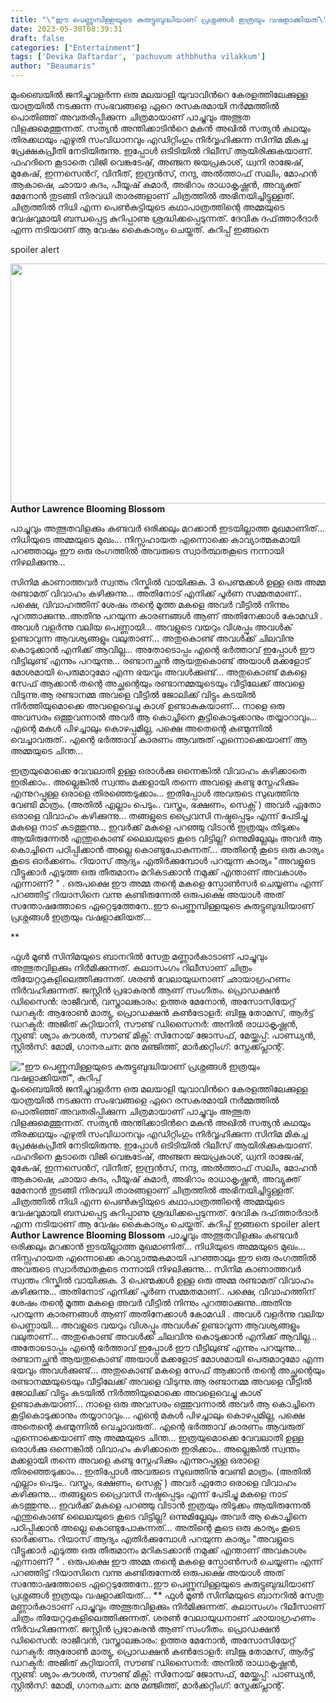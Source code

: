 ```yaml
---
title: "\"ഈ പെണ്ണുമ്പിള്ളയുടെ കുരുട്ടുബുദ്ധിയാണ് പ്രശ്നങ്ങൾ ഇത്രയും വഷളാക്കിയത്\", കുറിപ്പ്"
date: 2023-05-30T08:39:31
draft: false
categories: ["Entertainment"]
tags: ['Devika Daftardar', 'pachuvum athbhutha vilakkum']
author: "Beaumaris"
---
```


മുംബൈയിൽ ജനിച്ചുവളർന്ന ഒരു മലയാളി യുവാവിന്‍റെ കേരളത്തിലേക്കുള്ള യാത്രയിൽ നടക്കുന്ന സംഭവങ്ങളെ ഏറെ രസകരമായി നർമ്മത്തിൽ പൊതിഞ്ഞ് അവതരിപ്പിക്കുന്ന ചിത്രമായാണ് പാച്ചുവും അത്ഭുത വിളക്കുമെത്തുന്നത്. സത്യൻ അന്തിക്കാടിന്‍റെ മകൻ അഖിൽ സത്യൻ കഥയും തിരക്കഥയും എഴുതി സംവിധാനവും എഡിറ്റിംഗും നി‍ർവ്വഹിക്കുന്ന സിനിമ മികച്ച പ്രേക്ഷകപ്രീതി നേടിയിരുന്നു. ഇപ്പോൾ ഒടിടിയിൽ റിലീസ് ആയിരിക്കുകയാണ്. ഫഹദിനെ കൂടാതെ വിജി വെങ്കടേഷ്, അഞ്ജന ജയപ്രകാശ്, ധ്വനി രാജേഷ്, മുകേഷ്, ഇന്നസെന്‍റ്, വിനീത്, ഇന്ദ്രൻസ്, നന്ദു, അൽത്താഫ് സലിം, മോഹൻ ആകാഷെ, ഛായാ കദം, പീയൂഷ് കുമാർ, അഭിറാം രാധാകൃഷ്ണൻ, അവ്യുക്ത് മേനോൻ തുടങ്ങി നിരവധി താരങ്ങളാണ് ചിത്രത്തിൽ അഭിനയിച്ചിട്ടുള്ളത്. ചിത്രത്തിൽ നിധി എന്ന പെൺകുട്ടിയുടെ കഥാപാത്രത്തിന്റെ അമ്മയുടെ വേഷവുമായി ബന്ധപ്പെട്ട കുറിപ്പാണു ശ്രദ്ധിക്കപ്പെടുന്നത്. ദേവിക ദഫ്‌ത്താർദാർ എന്ന നടിയാണ് ആ വേഷം കൈകാര്യം ചെയ്തത്. കുറിപ്പ് ഇങ്ങനെ

spoiler alert

<strong><a href="https://cdn.boolokam.com/articles/2023/05/qwe.jpg"><img class="size-full wp-image-397593 aligncenter" src="https://cdn.boolokam.com/articles/2023/05/qwe.jpg" alt="" width="786" height="384" /></a>Author Lawrence Blooming Blossom</strong>

പാച്ചുവും അത്ഭുതവിളക്കും കണ്ടവർ ഒരിക്കലും മറക്കാൻ ഇടയില്ലാത്ത മുഖമാണിത്... നിധിയുടെ അമ്മയുടെ മുഖം... നിസ്സഹായത എന്നൊക്കെ കാവ്യാത്മകമായി പറഞ്ഞാലും ഈ ഒരു രംഗത്തിൽ അവരുടെ സ്വാർത്ഥതകൂടെ നന്നായി നിഴലിക്കുന്നു...

സിനിമ കാണാത്തവർ സ്വന്തം റിസ്കിൽ വായിക്കുക. 3 പെണ്മക്കൾ ഉള്ള ഒരു അമ്മ രണ്ടാമത് വിവാഹം കഴിക്കുന്നു... അതിനോട് എനിക്ക് പൂർണ സമ്മതമാണ്.. പക്ഷെ, വിവാഹത്തിന് ശേഷം തന്റെ മൂത്ത മകളെ അവർ വീട്ടിൽ നിന്നും പുറത്താക്കുന്നു..അതിനു പറയുന്ന കാരണങ്ങൾ ആണ് അതിനേക്കാൾ കോമഡി . അവൾ വളർന്നു വലിയ പെണ്ണായി... അവളുടെ വയറും വിശപ്പും അവൾക് ഉണ്ടാവുന്ന ആവശ്യങ്ങളും വലുതാണ്... അതുകൊണ്ട് അവൾക്ക് ചിലവിനു കൊടുക്കാൻ എനിക്ക് ആവില്ല... അതോടൊപ്പം എന്റെ ഭർത്താവ് ഇപ്പോൾ ഈ വീട്ടിലുണ്ട് എന്നും പറയുന്നു... രണ്ടാനച്ഛൻ ആയതുകൊണ്ട് അയാൾ മക്കളോട് മോശമായി പെരുമാറുമോ എന്ന ഭയവും അവൾക്കുണ്ട്... അതുകൊണ്ട് മകളെ സേഫ് ആക്കാൻ തന്റെ അച്ഛന്റെയും രണ്ടാനമ്മയുടെയും വീട്ടിലേക്ക് അവളെ വിടുന്നു.ആ രണ്ടാനമ്മ അവളെ വീട്ടിൽ ജോലിക്ക് വിട്ടും കടയിൽ നിർത്തിയുമൊക്കെ അവളെവെച്ചു കാശ് ഉണ്ടാകുകയാണ്... നാളെ ഒരു അവസരം ഒത്തുവന്നാൽ അവർ ആ കൊച്ചിനെ കൂട്ടികൊടുക്കാനും തയ്യാറാവും... എന്റെ മകൾ പിഴച്ചാലും കൊഴപ്പമില്ല, പക്ഷെ അതെന്റെ കണ്മുന്നിൽ വെച്ചാവരുത്.. എന്റെ ഭർത്താവ് കാരണം ആവരുത് എന്നൊക്കെയാണ് ആ അമ്മയുടെ ചിന്ത...

ഇത്രയുമൊക്കെ വേവലാതി ഉള്ള ഒരാൾക്കു ഒന്നെങ്കിൽ വിവാഹം കഴിക്കാതെ ഇരിക്കാം.. അല്ലെങ്കിൽ സ്വന്തം മക്കളായി തന്നെ അവളെ കണ്ടു സ്നേഹിക്കും എന്നുറപ്പുള്ള ഒരാളെ തിരഞ്ഞെടുക്കാം... ഇതിപ്പോൾ അവരുടെ സുഖത്തിനു വേണ്ടി മാത്രം. (അതിൽ എല്ലാം പെടും.. വസ്ത്രം, ഭക്ഷണം, സെക്സ് ) അവർ ഏതോ ഒരാളെ വിവാഹം കഴിക്കുന്നു... തങ്ങളുടെ പ്രൈവസി നഷ്ടപ്പെടും എന്ന് പേടിച്ചു മകളെ നാട് കടത്തുന്നു... ഇവർക്ക് മകളെ പറഞ്ഞു വിടാൻ ഇത്രയും തിടുക്കം ആയിരുന്നേൽ എന്തുകൊണ്ട് ലൈലയുടെ കൂടെ വിട്ടില്ല? ഒന്നുമില്ലേലും അവർ ആ കൊച്ചിനെ പഠിപ്പിക്കാൻ അല്ലെ കൊണ്ടുപോകുന്നത്... അതിന്റെ കൂടെ ഒരു കാര്യം കൂടെ ഓർക്കണം. റിയാസ് ആദ്യം എതിർക്കുമ്പോൾ പറയുന്ന കാര്യം "അവളുടെ വീട്ടുക്കാർ എടുത്ത ഒരു തീരുമാനം മറികടക്കാൻ നമുക്ക് എന്താണ് അവകാശം എന്നാണ്? " . ഒരുപക്ഷെ ഈ അമ്മ തന്റെ മകളെ സ്പോൺസർ ചെയ്യണം എന്ന് പറഞ്ഞിട്ട് റിയാസിനെ വന്നു കണ്ടിരുന്നേൽ ഒരുപക്ഷെ അയാൾ അത് സന്തോഷത്തോടെ ഏറ്റെടുത്തേനേ..ഈ പെണ്ണുമ്പിള്ളയുടെ കുരുട്ടുബുദ്ധിയാണ് പ്രശ്നങ്ങൾ ഇത്രയും വഷളാക്കിയത്...

**

ഫുൾ മൂൺ സിനിമയുടെ ബാനറിൽ സേതു മണ്ണാർകാടാണ് പാച്ചുവും അത്ഭുതവിളക്കും നിർമിക്കുന്നത്. കലാസംഗം റിലീസാണ് ചിത്രം തിയേറ്ററുകളിലെത്തിക്കുന്നത്. ശരൺ വേലായുധനാണ് ഛായാഗ്രഹണം നിർവഹിക്കുന്നത്. ജസ്റ്റിൻ പ്രഭാകരൻ ആണ് സംഗീതം. പ്രൊഡക്ഷന്‍ ഡിസൈന്‍: രാജീവന്‍, വസ്ത്രാലങ്കാരം: ഉത്തര മേനോന്‍, അസോസിയേറ്റ് ഡറക്ടർ: ആരോൺ മാത്യു, പ്രൊഡക്ഷൻ കൺട്രോളർ: ബിജു തോമസ്, ആർട്ട് ഡറക്ടർ: അജിത് കുറ്റിയാനി, സൗണ്ട് ഡിസൈനർ: അനിൽ രാധാകൃഷ്ണൻ, സ്റ്റണ്ട്: ശ്യാം കൗശൽ, സൗണ്ട് മിക്സ്: സിനോയ് ജോസഫ്, മേയ്ക്കപ്പ്: പാണ്ഡ്യൻ, സ്റ്റിൽസ്: മോമി, ഗാനരചന: മനു മഞ്ജിത്ത്, മാര്‍ക്കറ്റിംഗ്: സ്നേക്ക്പ്ലാന്റ്.


!["ഈ പെണ്ണുമ്പിള്ളയുടെ കുരുട്ടുബുദ്ധിയാണ് പ്രശ്നങ്ങൾ ഇത്രയും വഷളാക്കിയത്", കുറിപ്പ്](https://cdn.boolokam.com/articles/2023/05/qwe.jpg)മുംബൈയിൽ ജനിച്ചുവളർന്ന ഒരു മലയാളി യുവാവിന്‍റെ കേരളത്തിലേക്കുള്ള യാത്രയിൽ നടക്കുന്ന സംഭവങ്ങളെ ഏറെ രസകരമായി നർമ്മത്തിൽ പൊതിഞ്ഞ് അവതരിപ്പിക്കുന്ന ചിത്രമായാണ് പാച്ചുവും അത്ഭുത വിളക്കുമെത്തുന്നത്. സത്യൻ അന്തിക്കാടിന്‍റെ മകൻ അഖിൽ സത്യൻ കഥയും തിരക്കഥയും എഴുതി സംവിധാനവും എഡിറ്റിംഗും നി‍ർവ്വഹിക്കുന്ന സിനിമ മികച്ച പ്രേക്ഷകപ്രീതി നേടിയിരുന്നു. ഇപ്പോൾ ഒടിടിയിൽ റിലീസ് ആയിരിക്കുകയാണ്. ഫഹദിനെ കൂടാതെ വിജി വെങ്കടേഷ്, അഞ്ജന ജയപ്രകാശ്, ധ്വനി രാജേഷ്, മുകേഷ്, ഇന്നസെന്‍റ്, വിനീത്, ഇന്ദ്രൻസ്, നന്ദു, അൽത്താഫ് സലിം, മോഹൻ ആകാഷെ, ഛായാ കദം, പീയൂഷ് കുമാർ, അഭിറാം രാധാകൃഷ്ണൻ, അവ്യുക്ത് മേനോൻ തുടങ്ങി നിരവധി താരങ്ങളാണ് ചിത്രത്തിൽ അഭിനയിച്ചിട്ടുള്ളത്. ചിത്രത്തിൽ നിധി എന്ന പെൺകുട്ടിയുടെ കഥാപാത്രത്തിന്റെ അമ്മയുടെ വേഷവുമായി ബന്ധപ്പെട്ട കുറിപ്പാണു ശ്രദ്ധിക്കപ്പെടുന്നത്. ദേവിക ദഫ്‌ത്താർദാർ എന്ന നടിയാണ് ആ വേഷം കൈകാര്യം ചെയ്തത്. കുറിപ്പ് ഇങ്ങനെ spoiler alert **[](https://cdn.boolokam.com/articles/2023/05/qwe.jpg)Author Lawrence Blooming Blossom** പാച്ചുവും അത്ഭുതവിളക്കും കണ്ടവർ ഒരിക്കലും മറക്കാൻ ഇടയില്ലാത്ത മുഖമാണിത്... നിധിയുടെ അമ്മയുടെ മുഖം... നിസ്സഹായത എന്നൊക്കെ കാവ്യാത്മകമായി പറഞ്ഞാലും ഈ ഒരു രംഗത്തിൽ അവരുടെ സ്വാർത്ഥതകൂടെ നന്നായി നിഴലിക്കുന്നു... സിനിമ കാണാത്തവർ സ്വന്തം റിസ്കിൽ വായിക്കുക. 3 പെണ്മക്കൾ ഉള്ള ഒരു അമ്മ രണ്ടാമത് വിവാഹം കഴിക്കുന്നു... അതിനോട് എനിക്ക് പൂർണ സമ്മതമാണ്.. പക്ഷെ, വിവാഹത്തിന് ശേഷം തന്റെ മൂത്ത മകളെ അവർ വീട്ടിൽ നിന്നും പുറത്താക്കുന്നു..അതിനു പറയുന്ന കാരണങ്ങൾ ആണ് അതിനേക്കാൾ കോമഡി . അവൾ വളർന്നു വലിയ പെണ്ണായി... അവളുടെ വയറും വിശപ്പും അവൾക് ഉണ്ടാവുന്ന ആവശ്യങ്ങളും വലുതാണ്... അതുകൊണ്ട് അവൾക്ക് ചിലവിനു കൊടുക്കാൻ എനിക്ക് ആവില്ല... അതോടൊപ്പം എന്റെ ഭർത്താവ് ഇപ്പോൾ ഈ വീട്ടിലുണ്ട് എന്നും പറയുന്നു... രണ്ടാനച്ഛൻ ആയതുകൊണ്ട് അയാൾ മക്കളോട് മോശമായി പെരുമാറുമോ എന്ന ഭയവും അവൾക്കുണ്ട്... അതുകൊണ്ട് മകളെ സേഫ് ആക്കാൻ തന്റെ അച്ഛന്റെയും രണ്ടാനമ്മയുടെയും വീട്ടിലേക്ക് അവളെ വിടുന്നു.ആ രണ്ടാനമ്മ അവളെ വീട്ടിൽ ജോലിക്ക് വിട്ടും കടയിൽ നിർത്തിയുമൊക്കെ അവളെവെച്ചു കാശ് ഉണ്ടാകുകയാണ്... നാളെ ഒരു അവസരം ഒത്തുവന്നാൽ അവർ ആ കൊച്ചിനെ കൂട്ടികൊടുക്കാനും തയ്യാറാവും... എന്റെ മകൾ പിഴച്ചാലും കൊഴപ്പമില്ല, പക്ഷെ അതെന്റെ കണ്മുന്നിൽ വെച്ചാവരുത്.. എന്റെ ഭർത്താവ് കാരണം ആവരുത് എന്നൊക്കെയാണ് ആ അമ്മയുടെ ചിന്ത... ഇത്രയുമൊക്കെ വേവലാതി ഉള്ള ഒരാൾക്കു ഒന്നെങ്കിൽ വിവാഹം കഴിക്കാതെ ഇരിക്കാം.. അല്ലെങ്കിൽ സ്വന്തം മക്കളായി തന്നെ അവളെ കണ്ടു സ്നേഹിക്കും എന്നുറപ്പുള്ള ഒരാളെ തിരഞ്ഞെടുക്കാം... ഇതിപ്പോൾ അവരുടെ സുഖത്തിനു വേണ്ടി മാത്രം. (അതിൽ എല്ലാം പെടും.. വസ്ത്രം, ഭക്ഷണം, സെക്സ് ) അവർ ഏതോ ഒരാളെ വിവാഹം കഴിക്കുന്നു... തങ്ങളുടെ പ്രൈവസി നഷ്ടപ്പെടും എന്ന് പേടിച്ചു മകളെ നാട് കടത്തുന്നു... ഇവർക്ക് മകളെ പറഞ്ഞു വിടാൻ ഇത്രയും തിടുക്കം ആയിരുന്നേൽ എന്തുകൊണ്ട് ലൈലയുടെ കൂടെ വിട്ടില്ല? ഒന്നുമില്ലേലും അവർ ആ കൊച്ചിനെ പഠിപ്പിക്കാൻ അല്ലെ കൊണ്ടുപോകുന്നത്... അതിന്റെ കൂടെ ഒരു കാര്യം കൂടെ ഓർക്കണം. റിയാസ് ആദ്യം എതിർക്കുമ്പോൾ പറയുന്ന കാര്യം "അവളുടെ വീട്ടുക്കാർ എടുത്ത ഒരു തീരുമാനം മറികടക്കാൻ നമുക്ക് എന്താണ് അവകാശം എന്നാണ്? " . ഒരുപക്ഷെ ഈ അമ്മ തന്റെ മകളെ സ്പോൺസർ ചെയ്യണം എന്ന് പറഞ്ഞിട്ട് റിയാസിനെ വന്നു കണ്ടിരുന്നേൽ ഒരുപക്ഷെ അയാൾ അത് സന്തോഷത്തോടെ ഏറ്റെടുത്തേനേ..ഈ പെണ്ണുമ്പിള്ളയുടെ കുരുട്ടുബുദ്ധിയാണ് പ്രശ്നങ്ങൾ ഇത്രയും വഷളാക്കിയത്... ** ഫുൾ മൂൺ സിനിമയുടെ ബാനറിൽ സേതു മണ്ണാർകാടാണ് പാച്ചുവും അത്ഭുതവിളക്കും നിർമിക്കുന്നത്. കലാസംഗം റിലീസാണ് ചിത്രം തിയേറ്ററുകളിലെത്തിക്കുന്നത്. ശരൺ വേലായുധനാണ് ഛായാഗ്രഹണം നിർവഹിക്കുന്നത്. ജസ്റ്റിൻ പ്രഭാകരൻ ആണ് സംഗീതം. പ്രൊഡക്ഷന്‍ ഡിസൈന്‍: രാജീവന്‍, വസ്ത്രാലങ്കാരം: ഉത്തര മേനോന്‍, അസോസിയേറ്റ് ഡറക്ടർ: ആരോൺ മാത്യു, പ്രൊഡക്ഷൻ കൺട്രോളർ: ബിജു തോമസ്, ആർട്ട് ഡറക്ടർ: അജിത് കുറ്റിയാനി, സൗണ്ട് ഡിസൈനർ: അനിൽ രാധാകൃഷ്ണൻ, സ്റ്റണ്ട്: ശ്യാം കൗശൽ, സൗണ്ട് മിക്സ്: സിനോയ് ജോസഫ്, മേയ്ക്കപ്പ്: പാണ്ഡ്യൻ, സ്റ്റിൽസ്: മോമി, ഗാനരചന: മനു മഞ്ജിത്ത്, മാര്‍ക്കറ്റിംഗ്: സ്നേക്ക്പ്ലാന്റ്.
